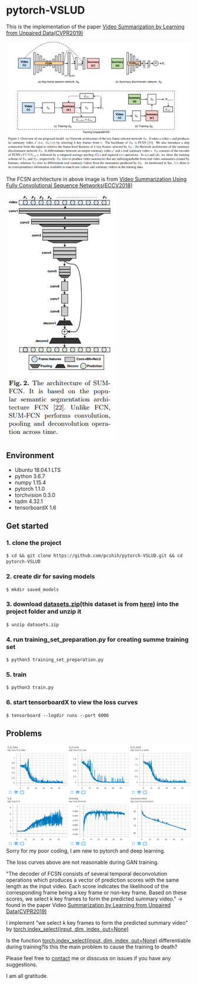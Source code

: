 # pytorch-VSLUD
This is the implementation of the paper [Video
Summarization by Learning from Unpaired Data(CVPR2019)](http://openaccess.thecvf.com/content_CVPR_2019/papers/Rochan_Video_Summarization_by_Learning_From_Unpaired_Data_CVPR_2019_paper.pdf)

![](imgs/architecture_VSLUD.PNG)

The FCSN architecture in above image is from [Video Summarization Using Fully Convolutional
Sequence Networks(ECCV2018)](http://openaccess.thecvf.com/content_ECCV_2018/papers/Mrigank_Rochan_Video_Summarization_Using_ECCV_2018_paper.pdf)

![](imgs/architecture_FCSN.PNG)

## Environment
- Ubuntu 18.04.1 LTS
- python 3.6.7
- numpy 1.15.4
- pytorch 1.1.0
- torchvision 0.3.0
- tqdm 4.32.1
- tensorboardX 1.6

## Get started
### 1. clone the project
    $ cd && git clone https://github.com/pcshih/pytorch-VSLUD.git && cd pytorch-VSLUD
### 2. create dir for saving models
    $ mkdir saved_models
### 3. download [datasets.zip](https://drive.google.com/open?id=19TPsAPi7z88I9Pi0TeCcoHJ5fcbF3Dzp)(this dataset is from [here](https://github.com/KaiyangZhou/pytorch-vsumm-reinforce/issues/23)) into the project folder and unzip it
    $ unzip datasets.zip 
### 4. run training_set_preparation.py for creating summe training set
    $ python3 training_set_preparation.py
### 5. train
    $ python3 train.py
### 6. start tensorboardX to view the loss curves
    $ tensorboard --logdir runs --port 6006

## Problems
![](imgs/loss.PNG)
Sorry for my poor coding, I am new to pytorch and deep learning.

The loss curves above are not reasonable during GAN training.

"The decoder of FCSN consists of several temporal deconvolution operations which produces a vector of prediction scores with the same length as the input video. Each score indicates the likelihood of the corresponding frame being a key frame or non-key frame. Based on these scores, we select k key frames to form the predicted summary video." -> found in the paper Video
[Summarization by Learning from Unpaired Data(CVPR2019)](http://openaccess.thecvf.com/content_CVPR_2019/papers/Rochan_Video_Summarization_by_Learning_From_Unpaired_Data_CVPR_2019_paper.pdf)

I implement "we select k key frames to form the predicted summary video" by [torch.index_select(input, dim, index, out=None)](https://pytorch.org/docs/stable/torch.html)

Is the function [torch.index_select(input, dim, index, out=None)](https://pytorch.org/docs/stable/torch.html) differentiable during training?Is this the main problem to cause the training to death?

Please feel free to [contact](pcshih.cs07g@nctu.edu.tw) me or disscuss on issues if you have any suggestions.

I am all gratitude.